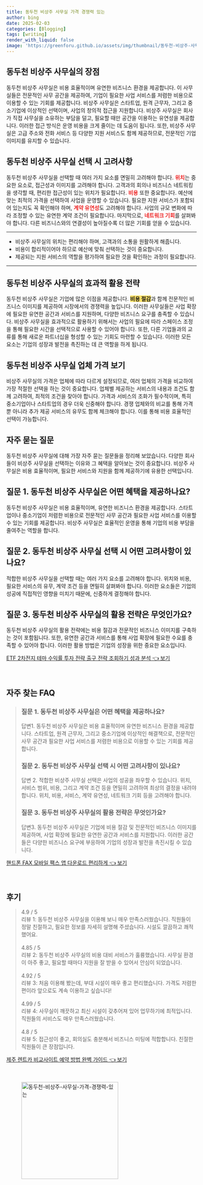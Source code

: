 ```yaml
---
title: 동두천 비상주 사무실 가격 경쟁력 있는
author: bing
date: 2025-02-03
categories: [Blogging]
tags: [writing]
render_with_liquid: false
image: 'https://greenforu.github.io/assets/img/thumbnail/동두천-비상주-사무실-가격-경쟁력-있는.webp'
---
```



<h2 id='비상주 사무실의 장점'>동두천 비상주 사무실의 장점</h2>

<p>동두천 비상주 사무실은 비용 효율적이며 유연한 비즈니스 환경을 제공합니다. 이 사무실들은 전문적인 사무 공간을 제공하여, 기업이 필요한 사업 서비스를 저렴한 비용으로 이용할 수 있는 기회를 제공합니다. 비상주 사무실은 스타트업, 원격 근무자, 그리고 중소기업에 이상적인 선택이며, 사업의 창의적 접근을 지원합니다. 비상주 사무실은 회사가 직접 사무실을 소유하는 부담을 덜고, 필요할 때만 공간을 이용하는 유연성을 제공합니다. 이러한 접근 방식은 운영 비용을 크게 줄이는 데 도움이 됩니다. 또한, 비상주 사무실은 고급 주소와 전화 서비스 등 다양한 지원 서비스도 함께 제공하므로, 전문적인 기업 이미지를 유지할 수 있습니다.</p>

<h2 id='선택 시 고려사항'>동두천 비상주 사무실 선택 시 고려사항</h2>

<p>동두천 비상주 사무실을 선택할 때 여러 가지 요소를 면밀히 고려해야 합니다. <b><span style="color: #ee2323;">위치</span></b>는 중요한 요소로, 접근성과 이미지를 고려해야 합니다. 고객과의 회의나 비즈니스 네트워킹을 생각할 때, 편리한 접근성이 있는 위치가 필요합니다. <b><span style="color: #ee2323;">비용</span></b> 또한 중요합니다. 예산에 맞는 최적의 가격을 선택하여 사업을 운영할 수 있습니다. 필요한 지원 서비스가 포함되어 있는지도 꼭 확인해야 하며, <b><span style="color: #ee2323;">계약 유연성</span></b>도 고려해야 합니다. 사업의 규모 변화에 따라 조정할 수 있는 유연한 계약 조건이 필요합니다. 마지막으로, <b><span style="color: #ee2323;">네트워크 기회</span></b>를 살펴봐야 합니다. 다른 비즈니스와의 연결성이 높아질수록 더 많은 기회를 얻을 수 있습니다.</p>

<hr />

<ul>
    <li>비상주 사무실의 위치는 편리해야 하며, 고객과의 소통을 원활하게 해줍니다.</li>
    <li>비용이 합리적이어야 하므로 예산에 맞춰 선택하는 것이 중요합니다.</li>
    <li>제공되는 지원 서비스의 역할을 평가하여 필요한 것을 확인하는 과정이 필요합니다.</li>
</ul>

<hr />

<h2 id='효과적 활용 전략'>동두천 비상주 사무실의 효과적 활용 전략</h2>

<p>동두천 비상주 사무실은 기업에 많은 이점을 제공합니다. <b><span style="background-color: #ffe066;">비용 절감</span></b>과 함께 전문적인 비즈니스 이미지를 제공하여 시장에서의 경쟁력을 높입니다. 이러한 사무실들은 사업 확장에 필요한 유연한 공간과 서비스를 지원하며, 다양한 비즈니스 요구를 충족할 수 있습니다. 비상주 사무실을 효과적으로 활용하기 위해서는 사업의 필요에 따라 스페이스 조정을 통해 필요한 시간을 선택적으로 사용할 수 있어야 합니다. 또한, 다른 기업들과의 교류를 통해 새로운 파트너십을 형성할 수 있는 기회도 마련할 수 있습니다. 이러한 모든 요소는 기업의 성장과 발전을 촉진하는 데 큰 역할을 하게 됩니다.</p>

<h2 id='업체 가격 확인'>동두천 비상주 사무실 업체 가격 보기</h2>

<p>비상주 사무실의 가격은 업체에 따라 다르게 설정되므로, 여러 업체의 가격을 비교하여 가장 적절한 선택을 하는 것이 중요합니다. 업체별 제공하는 서비스의 내용과 조건도 함께 고려하여, 최적의 조건을 찾아야 합니다. 가격과 서비스의 조화가 필수적이며, 특히 중소기업이나 스타트업의 경우 더욱 신중해야 합니다. 경쟁 업체와의 비교를 통해 가격뿐 아니라 추가 제공 서비스의 유무도 함께 체크해야 합니다. 이를 통해 비용 효율적인 선택이 가능합니다.</p>

<h2 id='자주 묻는 질문'>자주 묻는 질문</h2>

<p>동두천 비상주 사무실에 대해 가장 자주 묻는 질문들을 정리해 보았습니다. 다양한 회사들이 비상주 사무실을 선택하는 이유와 그 혜택을 알아보는 것이 중요합니다. 비상주 사무실은 비용 효율적이며, 필요한 서비스와 지원을 함께 제공하기에 유용한 선택입니다.</p>

<h2 id='질문 1'>질문 1. 동두천 비상주 사무실은 어떤 혜택을 제공하나요?</h2>

<p>동두천 비상주 사무실은 비용 효율적이며, 유연한 비즈니스 환경을 제공합니다. 스타트업이나 중소기업이 저렴한 비용으로 전문적인 사무 공간과 필요한 사업 서비스를 이용할 수 있는 기회를 제공합니다. 비상주 사무실은 효율적인 운영을 통해 기업의 비용 부담을 줄여주는 역할을 합니다.</p>

<h2 id='질문 2'>질문 2. 동두천 비상주 사무실 선택 시 어떤 고려사항이 있나요?</h2>

<p>적합한 비상주 사무실을 선택할 때는 여러 가지 요소를 고려해야 합니다. 위치와 비용, 필요한 서비스의 유무, 계약 조건 등을 면밀히 살펴봐야 합니다. 이러한 요소들은 기업의 성공에 직접적인 영향을 미치기 때문에, 신중하게 결정해야 합니다.</p>

<h2 id='질문 3'>질문 3. 동두천 비상주 사무실의 활용 전략은 무엇인가요?</h2>

<p>동두천 비상주 사무실의 활용 전략에는 비용 절감과 전문적인 비즈니스 이미지를 구축하는 것이 포함됩니다. 또한, 유연한 공간과 서비스를 통해 사업 확장에 필요한 수요를 충족할 수 있어야 합니다. 이러한 활용 방법은 기업의 성장을 위한 중요한 요소입니다.</p>


<p><a class="click-button" title="ETF 2차전지 테마 수익률 투자 전략 출구 전략 조회하기 성과 분석" href="https://greenforu.github.io/posts/ETF-2%EC%B0%A8%EC%A0%84%EC%A7%80-%ED%85%8C%EB%A7%88-%EC%88%98%EC%9D%B5%EB%A5%A0-%ED%88%AC%EC%9E%90-%EC%A0%84%EB%9E%B5-%EC%B6%9C%EA%B5%AC-%EC%A0%84%EB%9E%B5-%EC%A1%B0%ED%9A%8C%ED%95%98%EA%B8%B0-%EC%84%B1%EA%B3%BC-%EB%B6%84%EC%84%9D/" rel="dofollow">ETF 2차전지 테마 수익률 투자 전략 출구 전략 조회하기 성과 분석 👈 보기</a></p><br>
<h2 id='자주_찾는_FAQ'>자주 찾는 FAQ</h2>
<div itemscope="" itemtype="https://schema.org/FAQPage"> 
<blockquote> 
<div itemscope="" itemprop="mainEntity" itemtype="https://schema.org/Question"> 
<h3 itemprop="name">질문 1. 동두천 비상주 사무실은 어떤 혜택을 제공하나요?</h3> 
<div itemscope="" itemprop="acceptedAnswer" itemtype="https://schema.org/Answer"> 
<span itemprop="text"> 
<p>답변1. 동두천 비상주 사무실은 비용 효율적이며 유연한 비즈니스 환경을 제공합니다. 스타트업, 원격 근무자, 그리고 중소기업에 이상적인 해결책으로, 전문적인 사무 공간과 필요한 사업 서비스를 저렴한 비용으로 이용할 수 있는 기회를 제공합니다.</p> 
</span> 
</div> 
</div> 

<div itemscope="" itemprop="mainEntity" itemtype="https://schema.org/Question"> 
<h3 itemprop="name">질문 2. 동두천 비상주 사무실 선택 시 어떤 고려사항이 있나요?</h3> 
<div itemscope="" itemprop="acceptedAnswer" itemtype="https://schema.org/Answer"> 
<span itemprop="text"> 
<p>답변 2. 적합한 비상주 사무실 선택은 사업의 성공을 좌우할 수 있습니다. 위치, 서비스 범위, 비용, 그리고 계약 조건 등을 면밀히 고려하여 최상의 결정을 내려야 합니다. 위치, 비용, 서비스, 계약 유연성, 네트워크 기회 등을 고려해야 합니다.</p> 
</span> 
</div> 
</div> 

<div itemscope="" itemprop="mainEntity" itemtype="https://schema.org/Question"> 
<h3 itemprop="name">질문 3. 동두천 비상주 사무실의 활용 전략은 무엇인가요?</h3> 
<div itemscope="" itemprop="acceptedAnswer" itemtype="https://schema.org/Answer"> 
<span itemprop="text"> 
<p>답변3. 동두천 비상주 사무실은 기업에 비용 절감 및 전문적인 비즈니스 이미지를 제공하며, 사업 확장에 필요한 유연한 공간과 서비스를 지원합니다. 이러한 공간들은 다양한 비즈니스 요구에 부응하여 기업의 성장과 발전을 촉진시킬 수 있습니다.</p> 
</span> 
</div> 
</div> 
</blockquote> 
</div>
<p><a class="click-button" title="핸드폰 FAX 모바일 팩스 앱 다운로드 편리하게" href="https://greenforu.github.io/posts/%ED%95%B8%EB%93%9C%ED%8F%B0-FAX-%EB%AA%A8%EB%B0%94%EC%9D%BC-%ED%8C%A9%EC%8A%A4-%EC%95%B1-%EB%8B%A4%EC%9A%B4%EB%A1%9C%EB%93%9C-%ED%8E%B8%EB%A6%AC%ED%95%98%EA%B2%8C/" rel="dofollow">핸드폰 FAX 모바일 팩스 앱 다운로드 편리하게 👈 보기</a></p><br>
<h2 id='후기'>후기</h2>
<div itemscope itemtype="https://schema.org/Product">
  <blockquote>
  <div itemprop="review" itemscope itemtype="https://schema.org/Review">
      <div itemprop="reviewRating" itemscope itemtype="https://schema.org/Rating"> <span itemprop="ratingValue">4.9</span> / <span itemprop="bestRating">5</span> </div>
      <span itemprop="reviewBody">리뷰 1: 동두천 비상주 사무실을 이용해 보니 매우 만족스러웠습니다. 직원들이 정말 친절하고, 필요한 정보를 자세히 설명해 주셨습니다. 시설도 깔끔하고 쾌적했어요.</span>
  </div>
  <br>
  <div itemprop="review" itemscope itemtype="https://schema.org/Review">
      <div itemprop="reviewRating" itemscope itemtype="https://schema.org/Rating"> <span itemprop="ratingValue">4.85</span> / <span itemprop="bestRating">5</span> </div>
      <span itemprop="reviewBody">리뷰 2: 동두천 비상주 사무실의 비용 대비 서비스가 훌륭했습니다. 사무실 환경이 아주 좋고, 필요할 때마다 지원을 잘 받을 수 있어서 안심이 되었습니다.</span>
  </div>
  <br>
  <div itemprop="review" itemscope itemtype="https://schema.org/Review">
      <div itemprop="reviewRating" itemscope itemtype="https://schema.org/Rating"> <span itemprop="ratingValue">4.92</span> / <span itemprop="bestRating">5</span> </div>
      <span itemprop="reviewBody">리뷰 3: 처음 이용해 봤는데, 부대 시설이 매우 좋고 편리했습니다. 가격도 저렴한 편이라 앞으로도 계속 이용하고 싶습니다!</span>
  </div>
  <br>
  <div itemprop="review" itemscope itemtype="https://schema.org/Review">
      <div itemprop="reviewRating" itemscope itemtype="https://schema.org/Rating"> <span itemprop="ratingValue">4.99</span> / <span itemprop="bestRating">5</span> </div>
      <span itemprop="reviewBody">리뷰 4: 사무실이 깨끗하고 최신 시설이 갖추어져 있어 업무하기에 최적입니다. 직원들의 서비스도 매우 만족스러웠습니다.</span>
  </div>
  <br>
  <div itemprop="review" itemscope itemtype="https://schema.org/Review">
      <div itemprop="reviewRating" itemscope itemtype="https://schema.org/Rating"> <span itemprop="ratingValue">4.8</span> / <span itemprop="bestRating">5</span> </div>
      <span itemprop="reviewBody">리뷰 5: 접근성이 좋고, 회의실도 충분해서 비즈니스 미팅에 적합합니다. 친절한 직원들이 큰 장점입니다.</span>
  </div>
  </blockquote>
</div>
<p><a class="click-button" title="제주 렌트카 비교사이트 예약 방법 완벽 가이드" href="https://greenforu.github.io/posts/%EC%A0%9C%EC%A3%BC-%EB%A0%8C%ED%8A%B8%EC%B9%B4-%EB%B9%84%EA%B5%90%EC%82%AC%EC%9D%B4%ED%8A%B8-%EC%98%88%EC%95%BD-%EB%B0%A9%EB%B2%95-%EC%99%84%EB%B2%BD-%EA%B0%80%EC%9D%B4%EB%93%9C/" rel="dofollow">제주 렌트카 비교사이트 예약 방법 완벽 가이드 👈 보기</a></p><br>
<figure class="image"><img src="https://greenforu.github.io/assets/img/thumbnail/동두천-비상주-사무실-가격-경쟁력-있는.webp" alt="동두천-비상주-사무실-가격-경쟁력-있는" width="256" height="256"></figure>